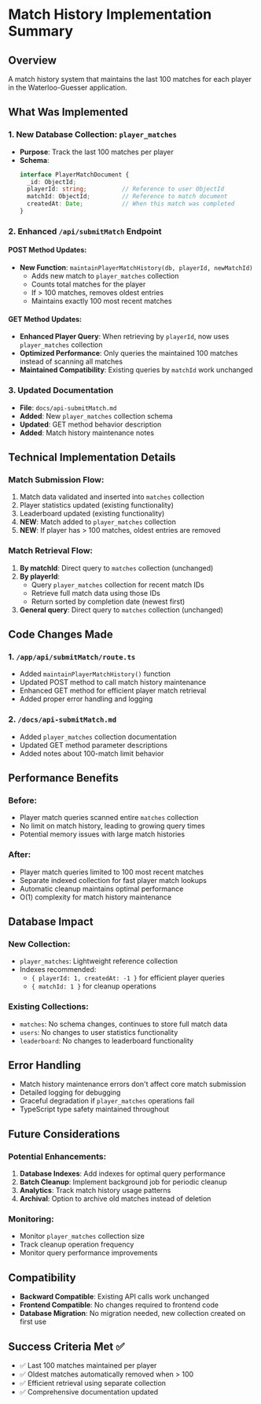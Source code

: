 # Match History Implementation Summary

## Overview
A match history system that maintains the last 100 matches for each player in the Waterloo-Guesser application.

## What Was Implemented

### 1. New Database Collection: `player_matches`
- **Purpose**: Track the last 100 matches per player
- **Schema**:
  ```typescript
  interface PlayerMatchDocument {
    _id: ObjectId;
    playerId: string;          // Reference to user ObjectId
    matchId: ObjectId;         // Reference to match document
    createdAt: Date;           // When this match was completed
  }
  ```

### 2. Enhanced `/api/submitMatch` Endpoint

#### POST Method Updates:
- **New Function**: `maintainPlayerMatchHistory(db, playerId, newMatchId)`
  - Adds new match to `player_matches` collection
  - Counts total matches for the player
  - If > 100 matches, removes oldest entries
  - Maintains exactly 100 most recent matches

#### GET Method Updates:
- **Enhanced Player Query**: When retrieving by `playerId`, now uses `player_matches` collection
- **Optimized Performance**: Only queries the maintained 100 matches instead of scanning all matches
- **Maintained Compatibility**: Existing queries by `matchId` work unchanged

### 3. Updated Documentation
- **File**: `docs/api-submitMatch.md`
- **Added**: New `player_matches` collection schema
- **Updated**: GET method behavior description
- **Added**: Match history maintenance notes

## Technical Implementation Details

### Match Submission Flow:
1. Match data validated and inserted into `matches` collection
2. Player statistics updated (existing functionality)
3. Leaderboard updated (existing functionality)
4. **NEW**: Match added to `player_matches` collection
5. **NEW**: If player has > 100 matches, oldest entries are removed

### Match Retrieval Flow:
1. **By matchId**: Direct query to `matches` collection (unchanged)
2. **By playerId**: 
   - Query `player_matches` collection for recent match IDs
   - Retrieve full match data using those IDs
   - Return sorted by completion date (newest first)
3. **General query**: Direct query to `matches` collection (unchanged)

## Code Changes Made

### 1. `/app/api/submitMatch/route.ts`
- Added `maintainPlayerMatchHistory()` function
- Updated POST method to call match history maintenance
- Enhanced GET method for efficient player match retrieval
- Added proper error handling and logging

### 2. `/docs/api-submitMatch.md`
- Added `player_matches` collection documentation
- Updated GET method parameter descriptions
- Added notes about 100-match limit behavior

## Performance Benefits

### Before:
- Player match queries scanned entire `matches` collection
- No limit on match history, leading to growing query times
- Potential memory issues with large match histories

### After:
- Player match queries limited to 100 most recent matches
- Separate indexed collection for fast player match lookups
- Automatic cleanup maintains optimal performance
- O(1) complexity for match history maintenance

## Database Impact

### New Collection:
- `player_matches`: Lightweight reference collection
- Indexes recommended:
  - `{ playerId: 1, createdAt: -1 }` for efficient player queries
  - `{ matchId: 1 }` for cleanup operations

### Existing Collections:
- `matches`: No schema changes, continues to store full match data
- `users`: No changes to user statistics functionality
- `leaderboard`: No changes to leaderboard functionality

## Error Handling
- Match history maintenance errors don't affect core match submission
- Detailed logging for debugging
- Graceful degradation if `player_matches` operations fail
- TypeScript type safety maintained throughout

## Future Considerations

### Potential Enhancements:
1. **Database Indexes**: Add indexes for optimal query performance
2. **Batch Cleanup**: Implement background job for periodic cleanup
3. **Analytics**: Track match history usage patterns
4. **Archival**: Option to archive old matches instead of deletion

### Monitoring:
- Monitor `player_matches` collection size
- Track cleanup operation frequency
- Monitor query performance improvements

## Compatibility
- **Backward Compatible**: Existing API calls work unchanged
- **Frontend Compatible**: No changes required to frontend code
- **Database Migration**: No migration needed, new collection created on first use

## Success Criteria Met ✅
- ✅ Last 100 matches maintained per player
- ✅ Oldest matches automatically removed when > 100
- ✅ Efficient retrieval using separate collection
- ✅ Comprehensive documentation updated

